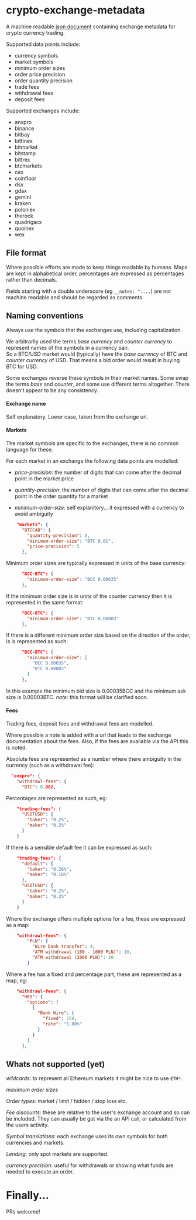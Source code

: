 # crypto-exchange-metadata

A machine readable [json document](exchange-metadata.json) containing exchange metadata for crypto currency trading. 

Supported data points include:

 * currency symbols
 * market symbols
 * minimum order sizes
 * order price precision
 * order quantity precision
 * trade fees
 * withdrawal fees
 * deposit fees

Supported exchanges include:

 * anxpro
 * binance
 * bitbay
 * bitfinex
 * bitmarket
 * bitstamp
 * bittrex
 * btcmarkets
 * cex
 * coinfloor
 * dsx
 * gdax
 * gemini
 * kraken
 * poloniex
 * therock
 * quadrigacx
 * quoinex
 * wex
 
## File format

Where possible efforts are made to keep things readable by humans.  Maps are kept in alphabetical order, percentages are expressed as percentages rather than decimals.

Fields starting with a double underscore (eg `__notes: "....`) are not machine readable and should be regarded as comments.

## Naming conventions

Always use the symbols that the exchanges use, including capitalization.

We arbitrarily used the terms _base currency_ and _counter currency_ to represent names of the symbols in a currency pair.  
So a BTC/USD market would (typically) have the _base currency_ of BTC and _counter currency_ of USD.  That means a bid order
would result in buying BTC for USD.

Some exchanges reverse these symbols in their market names.  Some swap the terms _base_ and _counter_, and some use different 
terms altogether.  There doesn't appear to be any consistency.

#### Exchange name

Self explanatory.  Lower case, taken from the exchange url.

#### Markets

The market symbols are specific to the exchanges, there is no common language for these.

For each market in an exchange the following data points are modelled:

 * _price-precision_: the number of digits that can come after the decimal point in the market price

 * _quantity-precision_: the number of digits that can come after the decimal point in the order quantity for a market

 * _minimum-order-size_: self explanitory... it expressed with a currency to avoid ambiguity

```json
    "markets": {
      "BTCCAD": {
        "quantity-precision": 8,
        "minimum-order-size": "BTC 0.01",
        "price-precision": 5
      },
```

Minimum order sizes are typically expressed in units of the base currency:
  
```json
      "BCC-BTC": {
        "minimum-order-size": "BCC 0.00035"        
      },
```
  
If the minimum order size is in units of the counter currency then it is represented in the same format:

```json
      "BCC-BTC": {
        "minimum-order-size": "BTC 0.00003"        
      },
```

If there is a different minimum order size based on the direction of the order, is is represented as such:

```json
      "BCC-BTC": {
        "minimum-order-size": [
          "BCC 0.00035",
          "BTC 0.00003"
        ]
      },
```

In this example the minimum bid size is 0.00035BCC and the minimum ask size is 0.00003BTC. _note_: this format will be clarified soon.

#### Fees

Trading fees, deposit fees and withdrawal fees are modelled.  

Where possible a note is added with a url that leads to the exchange documentation about the fees.  Also, if the fees are available via the API this is noted.

Absolute fees are represented as a number where there ambiguity in the currency (such as a withdrawal fee):

```json
  "anxpro": {
    "withdrawl-fees": {
      "BTC": 0.002,
```

Percentages are represented as such, eg:

```json
    "trading-fees": {
      "USDTUSD": {
        "taker": "0.2%",
        "maker": "0.2%"
      }
    }
```

If there is a sensible default fee it can be expressed as such:

```json
    "trading-fees": {
      "default": {
        "taker": "0.26%",
        "maker": "0.16%"
      },
      "USDTUSD": {
        "taker": "0.2%",
        "maker": "0.2%"
      }
    }
```

Where the exchange offers multiple options for a fee, these are expressed as a map:

```json
    "withdrawl-fees": {
        "PLN": {
          "Wire bank transfer": 4,
          "ATM withdrawal (100 - 1000 PLN)": 10,
          "ATM withdrawal (2000 PLN)": 20
        }
```

Where a fee has a fixed and percentage part, these are represented as a map, eg:

```json
    "withdrawl-fees": {
      "HKD": {
        "options": [
          {
            "Bank Wire": {
              "fixed": 250,
              "rate": "1.00%"
            }
          }
        ]
      },
```

## Whats not supported (yet)

_wildcards_: to represent all Ethereum markets it might be nice to use `ETH*`.

_maximum order sizes_

_Order types_: market / limit / hidden / stop loss etc.

_Fee discounts_: these are relative to the user's exchange account and so can be included. They can usually be got via the an API call, or calculated from the users activity.

_Symbol translations_: each exchange uses its own symbols for both currencies and markets.

_Lending_: only spot markets are supported.

_currency precision_: useful for withdrawals or showing what funds are needed to execute an order.

# Finally...

PRs welcome!